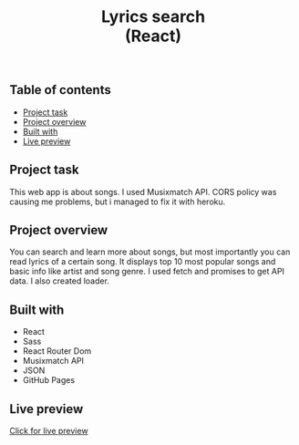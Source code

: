 <h1 align="center">
  Lyrics search  <br/>
  (React)
</h1>
<br>

## Table of contents

- [Project task](#project-task)
- [Project overview](#project-overview)
- [Built with](#built-with)
- [Live preview](#live-preview)

## Project task

This web app is about songs. I used Musixmatch API. CORS policy was causing me problems, but i managed to fix it with heroku.

## Project overview

You can search and learn more about songs, but most importantly you can read lyrics of a certain song. It displays top 10 most popular songs and basic info like artist and song genre. I used fetch and promises to get API data. I also created loader.

## Built with

- React
- Sass
- React Router Dom
- Musixmatch API
- JSON
- GitHub Pages

## Live preview

[Click for live preview](https://jeko10.github.io/Lyrics-search/)
